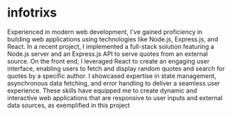 # infotrixs

Experienced in modern web development, I've gained proficiency in building web applications using technologies like Node.js, Express.js, and React. In a recent project, I implemented a full-stack solution featuring a Node.js server and an Express.js API to serve quotes from an external source. On the front end, I leveraged React to create an engaging user interface, enabling users to fetch and display random quotes and search for quotes by a specific author. I showcased expertise in state management, asynchronous data fetching, and error handling to deliver a seamless user experience. These skills have equipped me to create dynamic and interactive web applications that are responsive to user inputs and external data sources, as exemplified in this project
